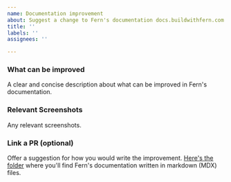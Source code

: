 ```yaml
---
name: Documentation improvement
about: Suggest a change to Fern's documentation docs.buildwithfern.com
title: ''
labels: ''
assignees: ''

---
```


### What can be improved

A clear and concise description about what can be improved in Fern's documentation.

### Relevant Screenshots

Any relevant screenshots.

### Link a PR (optional)

Offer a suggestion for how you would write the improvement. [Here's the folder](https://github.com/fern-api/fern/tree/main/fern) where you'll find Fern's documentation written in markdown (MDX) files.
